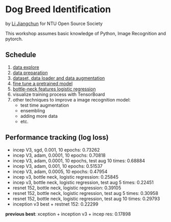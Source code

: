 # Dog Breed Identification

by [Li Jiangchun](https://github.com/SauceCat) for NTU Open Source Society

This workshop assumes basic knowledge of Python, Image Recognition and pytorch.

## Schedule
1. [data explore](https://github.com/SauceCat/dog_breed_pytorch/blob/master/data_explore.ipynb)
2. [data preparation](https://github.com/SauceCat/dog_breed_pytorch/blob/master/data_preparation.ipynb)
3. [dataset, data loader and data augmentation](https://github.com/SauceCat/dog_breed_pytorch/blob/master/data_loader_augmentation.ipynb)
4. [fine tune a pretrained model](https://github.com/SauceCat/dog_breed_pytorch/blob/master/transfer_learning.ipynb)
5. [bottle-neck features logistic regression](https://github.com/SauceCat/dog_breed_pytorch/blob/master/bottleneck_features_lr.ipynb)
6. visualize training process with TensorBoard
7. other techniques to improve a image recognition model: 
    - test time augmentation
    - ensembling
    - adding more data
    - etc.

## Performance tracking (log loss)
- incep V3, sgd, 0.001, 10 epochs: 0.73262
- incep V3, adam, 0.0001, 10 epochs: 0.70818
- incep V3, adam, 0.0001, 10 epochs, test aug 10 times: 0.68884
- incep V3, adam, 0.001, 10 epochs: 0.51537
- incep V3, adam, 0.0005, 10 epochs: 0.47954
- incep v3, bottle neck, logistic regression: 0.25845
- incep v3, bottle neck, logistic regression, test aug 5 times: 0.22451
- resnet 152, bottle neck, logistic regression: 0.39105
- resnet 152, bottle neck, logistic regression, test aug 5 times: 0.30958
- resnet 152, bottle neck, logistic regression, test aug 10 times: 0.29793
- inception v3 best + restnet 152: 0.22299

**previous best**: xception + inception v3 + incep res: 0.17898
